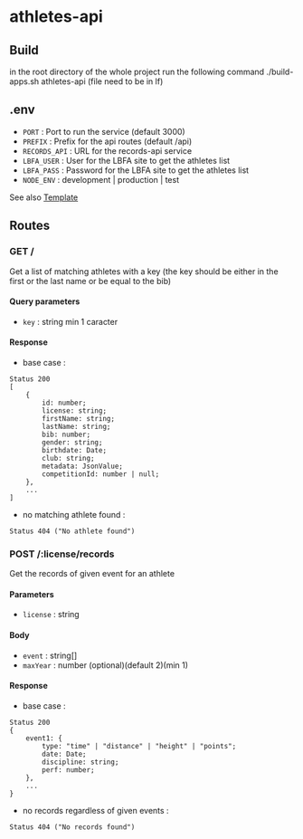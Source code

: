 # athletes-api

## Build
in the root directory of the whole project run the following command
./build-apps.sh athletes-api (file need to be in lf)


## .env
- `PORT` : Port to run the service (default 3000)
- `PREFIX` : Prefix for the api routes (default /api)
- `RECORDS_API` : URL for the records-api service
- `LBFA_USER` : User for the LBFA site to get the athletes list
- `LBFA_PASS` : Password for the LBFA site to get the athletes list
- `NODE_ENV` : development | production | test

See also [Template](.env.template)

## Routes
### GET /
Get a list of matching athletes with a key (the key should be either in the first or the last name or be equal to the bib)

#### Query parameters
- `key` : string min 1 caracter
#### Response
- base case :
```
Status 200
[
    {
        id: number;
        license: string;
        firstName: string;
        lastName: string;
        bib: number;
        gender: string;
        birthdate: Date;
        club: string;
        metadata: JsonValue;
        competitionId: number | null;
    },
    ...
]
```
- no matching athlete found : 
```
Status 404 ("No athlete found")
```

### POST /:license/records
Get the records of given event for an athlete

#### Parameters
- `license` : string
#### Body
- `event` : string[]
- `maxYear` : number (optional)(default 2)(min 1)
#### Response
- base case :
```
Status 200
{
    event1: {
        type: "time" | "distance" | "height" | "points";
        date: Date;
        discipline: string;
        perf: number;
    },
    ...
}
```
- no records regardless of given events :
```
Status 404 ("No records found")
```
